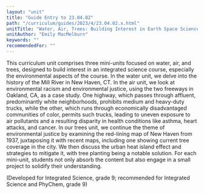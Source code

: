 ```yaml
---
layout: "unit"
title: "Guide Entry to 23.04.02"
path: "/curriculum/guides/2023/4/23.04.02.x.html"
unitTitle: "Water, Air, Trees: Building Interest in Earth Space Science through Local  Environmental History"
unitAuthor: "Emily MacMelburn"
keywords: ""
recommendedFor: "" 
---
```

<main>
        <p>This curriculum unit comprises three mini-units focused on water, air, and trees, designed to build interest in an integrated science course<span>, especially the environmental aspects of the course</span>. In the water unit, we delve into the history of the Mill River in New Haven, CT. In the air unit, we look at environmental racism and environmental justice, using the two freeways in Oakland, CA, as a case study. One highway, which passes through affluent, predominantly white neighborhoods, prohibits medium and heavy-duty trucks, while the other, which runs through economically disadvantaged communities of color, permits such trucks, leading to uneven exposure to air pollutants and a resulting disparity in health conditions like asthma, heart attacks, and cancer. In our trees unit, we continue the theme of environmental justice by examining the red-lining map of New Haven from 1937, juxtaposing it with recent maps, including one showing current tree coverage in the city. We then discuss the urban heat island effect and strategies to mitigate it, with tree planting being a notable solution. For each mini-unit, students not only absorb the content but also engage in a small project to solidify their understanding.</p>
<p>(Developed for Integrated Science, grade 9; recommended for Integrated Science and PhyChem, grade 9)</p>
</main>
